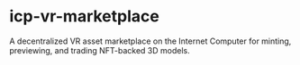 # icp-vr-marketplace
A decentralized VR asset marketplace on the Internet Computer for minting, previewing, and trading NFT-backed 3D models.
